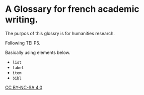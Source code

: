 # A Glossary for french academic writing.

The purpos of this glossry is for humanities research.

Following TEI P5.

Basically using elements below.
  - `list `
  - `label`
  - `item `
  - `bibl `

[CC BY-NC-SA 4.0](https://creativecommons.org/licenses/by-nc-sa/4.0/deed.en)
